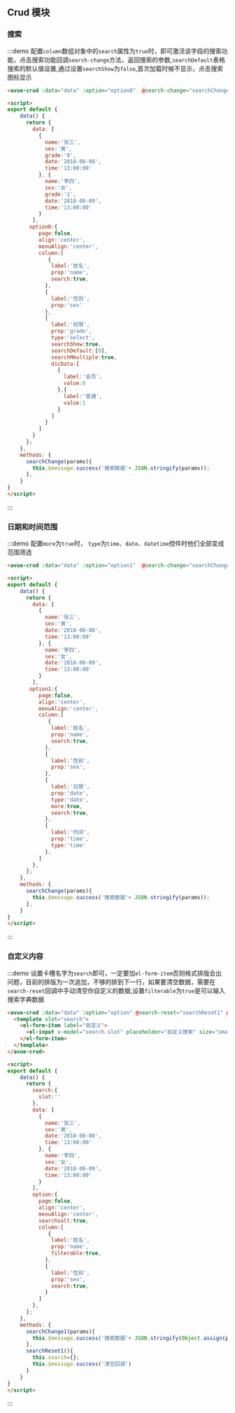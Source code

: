 <script>
export default {
    data() {
      return {
        search:{
          slot:''
        },
        data: [
          {
            name:'张三',
            sex:'男',
            grade:[1],
            date:'2018-08-08',
            time:'13:00:00'
          }, {
            name:'李四',
            sex:'女',
            grade:[0],
            date:'2018-08-09',
            time:'13:00:00'
          }
        ],
        option:{
          page:false,
          align:'center',
          menuAlign:'center',
          searchsolt:true,
          column:[
             {
              label:'姓名',
              prop:'name',
            },
            {
              label:'性别',
              prop:'sex'
            }
          ]
        },
        option0:{
          page:false,
          align:'center',
          menuAlign:'center',
          column:[
             {
              label:'姓名',
              prop:'name',
              search:true,
            },
            {
              label:'性别',
              prop:'sex'
            },
            {
              label:'权限',
              prop:'grade',
              search:true,
              searchDefault:[0],
              searchMmultiple:true,
              type:'select',
              dicData:[
                {
                  label:'会员',
                  value:0
                },{
                  label:'普通',
                  value:1
                }
              ]
            }
          ]
        },
         option1:{
          page:false,
          align:'center',
          menuAlign:'center',
          column:[
             {
              label:'姓名',
              prop:'name',
              search:true,
            },
            {
              label:'性别',
              prop:'sex',
            },
            {
              label:'日期',
              prop:'date',
              type:'date',
              more:true,
              search:true,
            },
            {
              label:'时间',
              prop:'time',
              type:'time'
            },
          ]
        },
      };
    },
    methods: {
      searchChange1(params){
        this.$message.success('搜索数据'+ JSON.stringify(Object.assign(params,this.search)));
      },
      searchChange(params){
        this.$message.success('搜索数据'+ JSON.stringify(params));
      },
      searchReset1(){
        this.search={};
        this.$message.success('清空回调')
      }
    }
}
</script>

<style>

</style>

## Crud 模块



### 搜索

:::demo  配置`column`数组对象中的`search`属性为`true`时，即可激活该字段的搜索功能，点击搜索功能回调`search-change`方法，返回搜索的参数,`searchDefault`表格搜索的默认值设置,通过设置`searchShow`为`false`,首次加载时候不显示，点击搜索图标显示
```html
<avue-crud :data="data" :option="option0"  @search-change="searchChange"></avue-crud>

<script>
export default {
    data() {
      return {
        data: [
          {
            name:'张三',
            sex:'男',
            grade:'0',
            date:'2018-08-08',
            time:'13:00:00'
          }, {
            name:'李四',
            sex:'女',
            grade:'1',
            date:'2018-08-09',
            time:'13:00:00'
          }
        ],
       option0:{
          page:false,
          align:'center',
          menuAlign:'center',
          column:[
             {
              label:'姓名',
              prop:'name',
              search:true,
            },
            {
              label:'性别',
              prop:'sex'
            },
            {
              label:'权限',
              prop:'grade',
              type:'select',
              searchShow:true,
              searchDefault:[0],
              searchMmultiple:true,
              dicData:[
                {
                  label:'会员',
                  value:0
                },{
                  label:'普通',
                  value:1
                }
              ]
            }
          ]
        }
      };
    },
    methods: {
      searchChange(params){
        this.$message.success('搜索数据'+ JSON.stringify(params));
      },
    }
}
</script>
```
:::


### 日期和时间范围

:::demo  配置`more`为`true`时， `type`为`time`、`date`、`datetime`控件时他们全部变成范围筛选
```html
<avue-crud :data="data" :option="option1"  @search-change="searchChange"></avue-crud>

<script>
export default {
    data() {
      return {
        data: [
          {
            name:'张三',
            sex:'男',
            date:'2018-08-08',
            time:'13:00:00'
          }, {
            name:'李四',
            sex:'女',
            date:'2018-08-09',
            time:'13:00:00'
          }
        ],
       option1:{
          page:false,
          align:'center',
          menuAlign:'center',
          column:[
             {
              label:'姓名',
              prop:'name',
              search:true,
            },
            {
              label:'性别',
              prop:'sex',
            },
            {
              label:'日期',
              prop:'date',
              type:'date',
              more:true,
              search:true,
            },
            {
              label:'时间',
              prop:'time',
              type:'time'
            },
          ]
        },
      };
    },
    methods: {
      searchChange(params){
        this.$message.success('搜索数据'+ JSON.stringify(params));
      },
    }
}
</script>
```
:::


### 自定义内容

:::demo  设置卡槽名字为`search`即可，一定要加`el-form-item`否则格式排版会出问题，目前的排版为一次追加，不够的排到下一行，如果要清空数据，需要在`search-reset`回调中手动清空你自定义的数据,设置`filterable`为`true`是可以输入搜索字典数据
```html
<avue-crud :data="data" :option="option" @search-reset="searchReset1" @search-change="searchChange1">
  <template slot="search">
    <el-form-item label="自定义">
      <el-input v-model="search.slot" placeholder="自定义搜索" size="small"/>
    </el-form-item>
  </template>
</avue-crud>

<script>
export default {
    data() {
      return {
        search:{
          slot:''
        },
        data: [
          {
            name:'张三',
            sex:'男',
            date:'2018-08-08',
            time:'13:00:00'
          }, {
            name:'李四',
            sex:'女',
            date:'2018-08-09',
            time:'13:00:00'
          }
        ],
        option:{
          page:false,
          align:'center',
          menuAlign:'center',
          searchsolt:true,
          column:[
             {
              label:'姓名',
              prop:'name',
              filterable:true,
            },
            {
              label:'性别',
              prop:'sex',
              search:true,
            }
          ]
        },
      };
    },
    methods: {
      searchChange1(params){
        this.$message.success('搜索数据'+ JSON.stringify(Object.assign(params,this.search)));
      },
      searchReset1(){
        this.search={};
        this.$message.success('清空回调')
      }
    }
}
</script>
```
:::